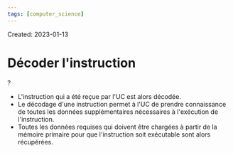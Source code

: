 ```yaml
---
tags: [computer_science] 
---
```

Created: 2023-01-13

# Décoder l'instruction
?
- L'instruction qui a été reçue par l'UC est alors décodée.
- Le décodage d'une instruction permet à l'UC de prendre connaissance de toutes les données supplémentaires nécessaires à l'exécution de l'instruction.
- Toutes les données requises qui doivent être chargées à partir de la mémoire primaire pour que l'instruction soit exécutable sont alors récupérées.
<!--SR:!2023-10-15,156,230-->